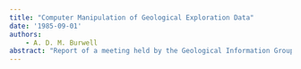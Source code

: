 ```yaml
---
title: "Computer Manipulation of Geological Exploration Data"
date: '1985-09-01'
authors: 
    - A. D. M. Burwell
abstract: "Report of a meeting held by the Geological Information Group at the British Petroleum Research Centre, Sunbury, 24 January 1985 This meeting, concerned mainly with computer manipulation of petroleum exploration data, attracted c. 95 participants. In addition to eight papers presented, there were two computer demonstrations of log analysis systems and a number of poster displays. The morning session, concerned with large-scale, integrated hardware and software systems, was chaired by R. Howarth. R. Till of British Petroleum gave the opening paper concerning BP Exploration’s integrated database system. BP Exploration databases fall into three main groups: those containing largely numerical data; databases specifically concerned with text handling; and well-based databases. The ‘numerical’ databases, implemented under the ULTRA database management system (dbms), include a seismic data system, a generalized cartographic database and an earth constants database. Textual databases include a library information system and a Petroconsultants scout data database, both implemented under the BASIS dbms. The well-based systems include a generalized well-data database, a wireline log archive, storage and retrieval system, and a master well index; all three are implemented under the INGRES dbms. Two related BASIS databases contain geochemical and biostratigraphical data. G. Baxter (co-author M. Hemingway) described the development of Britoil’s well log database which was prompted by the need to have rapid access to digitized wireline log data for c. 1500 wells on the UKCS. Early work involved both locating log information and digitizing those logs held in sepia form only. Each digitized log occupies approximately 1 Mbyte."
---
```


